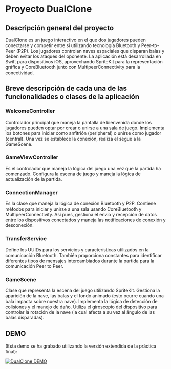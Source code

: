 # Proyecto DualClone

## Descripción general del proyecto
DualClone es un juego interactivo en el que dos jugadores pueden conectarse y competir entre sí utilizando tecnología Bluetooth y Peer-to-Peer (P2P). Los jugadores controlan naves espaciales que disparan balas y deben evitar los ataques del oponente. La aplicación está desarrollada en Swift para dispositivos iOS, aprovechando SpriteKit para la representación gráfica y CoreBluetooth junto con MultipeerConnectivity para la conectividad.

## Breve descripción de cada una de las funcionalidades o clases de la aplicación

### WelcomeController

Controlador principal que maneja la pantalla de bienvenida donde los jugadores pueden optar por crear o unirse a una sala de juego. Implementa los botones para iniciar como anfitrión (peripheral) o unirse como jugador (central). Una vez se establece la conexión, realiza el segue a la GameScene.

### GameViewController

Es el controlador que maneja la lógica del juego una vez que la partida ha comenzado. Configura la escena de juego y maneja la lógica de actualización de la partida.

### ConnectionManager

Es la clase que maneja la lógica de conexión Bluetooth y P2P. Contiene métodos para iniciar y unirse a una sala usando CoreBluetooth y MultipeerConnectivity. Así pues, gestiona el envío y recepción de datos entre los dispositivos conectados y maneja las notificaciones de conexión y desconexión.

### TransferService

Define los UUIDs para los servicios y características utilizados en la comunicación Bluetooth. También proporciona constantes para identificar diferentes tipos de mensajes intercambiados durante la partida para la comunicación Peer to Peer.

### GameScene

Clase que representa la escena del juego utilizando SpriteKit. Gestiona la aparición de la nave, las balas y el fondo animado (esto ocurre cuando una bala impacta sobre nuestra nave). Implementa la lógica de detección de colisiones y el manejo de daño. Utiliza el giroscopio del dispositivo para controlar la rotación de la nave (la cual afecta a su vez al ángulo de las balas disparadas).

## DEMO

(Esta demo se ha grabado utilizando la versión extendida de la práctica final):

[![DualClone DEMO](https://img.youtube.com/vi/iytsRvBKWtQ/0.jpg)](https://www.youtube.com/watch?v=iytsRvBKWtQ)
